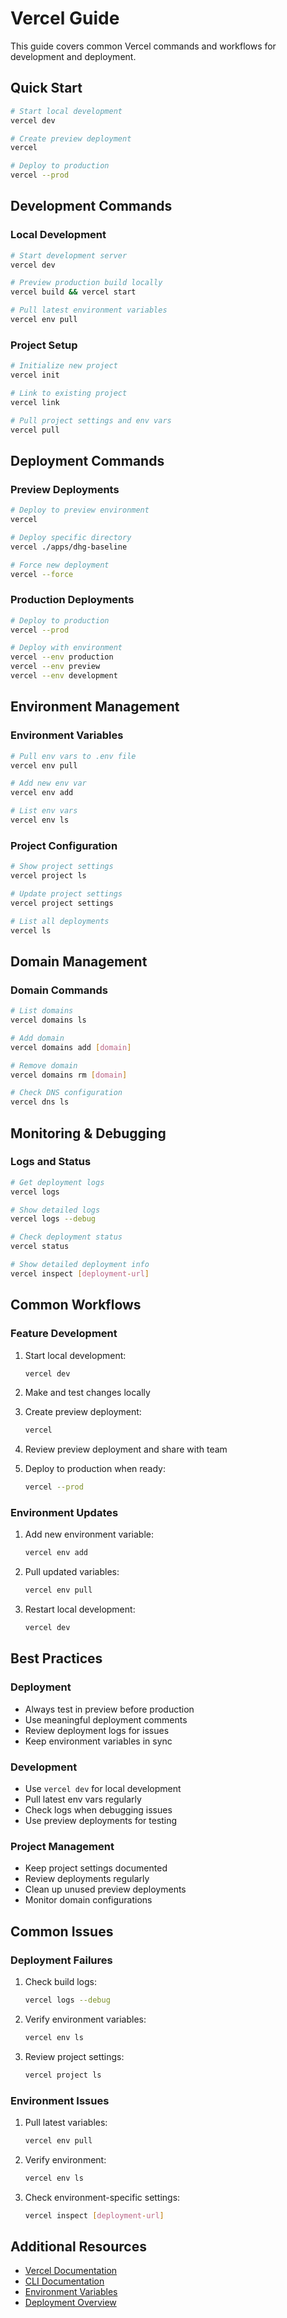 # Vercel Guide

This guide covers common Vercel commands and workflows for development and deployment.

## Quick Start

```bash
# Start local development
vercel dev

# Create preview deployment
vercel

# Deploy to production
vercel --prod
```

## Development Commands

### Local Development
```bash
# Start development server
vercel dev

# Preview production build locally
vercel build && vercel start

# Pull latest environment variables
vercel env pull
```

### Project Setup
```bash
# Initialize new project
vercel init

# Link to existing project
vercel link

# Pull project settings and env vars
vercel pull
```

## Deployment Commands

### Preview Deployments
```bash
# Deploy to preview environment
vercel

# Deploy specific directory
vercel ./apps/dhg-baseline

# Force new deployment
vercel --force
```

### Production Deployments
```bash
# Deploy to production
vercel --prod

# Deploy with environment
vercel --env production
vercel --env preview
vercel --env development
```

## Environment Management

### Environment Variables
```bash
# Pull env vars to .env file
vercel env pull

# Add new env var
vercel env add

# List env vars
vercel env ls
```

### Project Configuration
```bash
# Show project settings
vercel project ls

# Update project settings
vercel project settings

# List all deployments
vercel ls
```

## Domain Management

### Domain Commands
```bash
# List domains
vercel domains ls

# Add domain
vercel domains add [domain]

# Remove domain
vercel domains rm [domain]

# Check DNS configuration
vercel dns ls
```

## Monitoring & Debugging

### Logs and Status
```bash
# Get deployment logs
vercel logs

# Show detailed logs
vercel logs --debug

# Check deployment status
vercel status

# Show detailed deployment info
vercel inspect [deployment-url]
```

## Common Workflows

### Feature Development
1. Start local development:
   ```bash
   vercel dev
   ```

2. Make and test changes locally

3. Create preview deployment:
   ```bash
   vercel
   ```

4. Review preview deployment and share with team

5. Deploy to production when ready:
   ```bash
   vercel --prod
   ```

### Environment Updates
1. Add new environment variable:
   ```bash
   vercel env add
   ```

2. Pull updated variables:
   ```bash
   vercel env pull
   ```

3. Restart local development:
   ```bash
   vercel dev
   ```

## Best Practices

### Deployment
- Always test in preview before production
- Use meaningful deployment comments
- Review deployment logs for issues
- Keep environment variables in sync

### Development
- Use `vercel dev` for local development
- Pull latest env vars regularly
- Check logs when debugging issues
- Use preview deployments for testing

### Project Management
- Keep project settings documented
- Review deployments regularly
- Clean up unused preview deployments
- Monitor domain configurations

## Common Issues

### Deployment Failures
1. Check build logs:
   ```bash
   vercel logs --debug
   ```

2. Verify environment variables:
   ```bash
   vercel env ls
   ```

3. Review project settings:
   ```bash
   vercel project ls
   ```

### Environment Issues
1. Pull latest variables:
   ```bash
   vercel env pull
   ```

2. Verify environment:
   ```bash
   vercel env ls
   ```

3. Check environment-specific settings:
   ```bash
   vercel inspect [deployment-url]
   ```

## Additional Resources

- [Vercel Documentation](https://vercel.com/docs)
- [CLI Documentation](https://vercel.com/docs/cli)
- [Environment Variables](https://vercel.com/docs/concepts/projects/environment-variables)
- [Deployment Overview](https://vercel.com/docs/concepts/deployments/overview) 